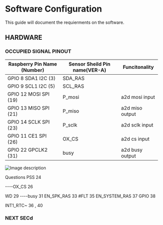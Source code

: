 # Software Configuration

This guide will document the requierments on the software.

## HARDWARE 


### OCCUPIED SIGNAL PINOUT

| Raspberry Pin Name (Number) | Sensor Sheild Pin name(VER-A)  | Funcitonality  |
| --------------------------- | ------------------------------ | -------------- |
| GPIO 8 SDA1 I2C (3)         | SDA_RAS||
| GPIO 9 SCL1 I2C (5) 		  |	SCL_RAS||
| GPIO 12 MOSI SPI (19) | P_mosi |a2d mosi input|
| GPIO 13 MISO SPI (21) | P_miso |a2d miso output|
| GPIO 14 SCLK SPI (23) | P_sclk |a2d sclk input| 
| GPIO  11 CE1 SPI (26) | OX_CS | a2d cs input|	
| GPIO 22 GPCLK2 (31) | busy | a2d busy output|

![Image description](/rasp-3b+-pinout.png)


Questions 
PSS 24 


----OX_CS 26

WD 29
----busy 31
EN_SPK_RAS 33
#FLT 35
EN_SYSTEM_RAS 37
GPIO 38

INT1_RTC~ 36 , 40
### NEXT SECd

